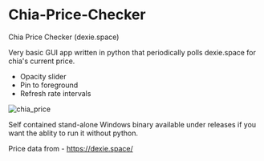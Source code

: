 # Chia-Price-Checker
Chia Price Checker (dexie.space)

Very basic GUI app written in python that periodically polls dexie.space for chia's current price.

- Opacity slider 
- Pin to foreground 
- Refresh rate intervals


![chia_price](https://user-images.githubusercontent.com/9889229/218272498-06b5ce49-e8d5-44c7-a78b-d33a9026a57d.gif)



Self contained stand-alone Windows binary available under releases if you want the ablity to run it without python.

Price data from - https://dexie.space/
